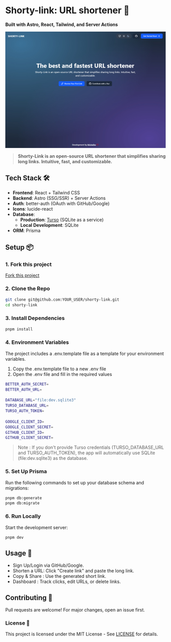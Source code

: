 # Shorty-link: URL shortener 🚀

**Built with Astro, React, Tailwind, and Server Actions**  

![Home Preview](./public/home-preview.jpg)

> **Shorty-Link is an open-source URL shortener that simplifies sharing long links. Intuitive, fast, and customizable.**


## Tech Stack 🛠️  
- **Frontend**: React + Tailwind CSS  
- **Backend**: Astro (SSG/SSR) + Server Actions  
- **Auth**: better-auth (OAuth with GitHub/Google)  
- **Icons**: lucide-react  
- **Database**:  
  - **Production**: [Turso](https://turso.tech) (SQLite as a service)  
  - **Local Development**: SQLite  
- **ORM**: Prisma  

## Setup 📦  

### 1. Fork this project
[Fork this project](https://github.com/NSMichelJ/shorty-link/fork)  

### 2. Clone the Repo
```bash  
git clone git@github.com:YOUR_USER/shorty-link.git 
cd shorty-link
```

### 3. Install Dependencies
```bash
pnpm install
```

### 4. Environment Variables
The project includes a .env.template file as a template for your environment variables. 
1. Copy the .env.template file to a new .env file
2. Open the .env file and fill in the required values
```bash
BETTER_AUTH_SECRET=
BETTER_AUTH_URL=

DATABASE_URL="file:dev.sqlite3"
TURSO_DATABASE_URL=
TURSO_AUTH_TOKEN=

GOOGLE_CLIENT_ID=
GOOGLE_CLIENT_SECRET=
GITHUB_CLIENT_ID=
GITHUB_CLIENT_SECRET=
```

> Note : If you don't provide Turso credentials (TURSO_DATABASE_URL and TURSO_AUTH_TOKEN), the app will automatically use SQLite (file:dev.sqlite3) as the database. 

### 5. Set Up Prisma
Run the following commands to set up your database schema and migrations:
```bash
pnpm db:generate
pnpm db:migrate
```

### 6. Run Locally
Start the development server:
```bash
pnpm dev
```

## Usage 📏
* Sign Up/Login via GitHub/Google.
* Shorten a URL: Click "Create link" and paste the long link.
* Copy & Share : Use the generated short link.
* Dashboard : Track clicks, edit URLs, or delete links.

## Contributing 🤝
Pull requests are welcome! For major changes, open an issue first.

### License 📄
This project is licensed under the MIT License - See [LICENSE](./LICENSE) for details.
